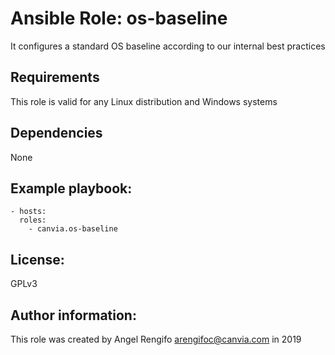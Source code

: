 # Ansible Role: os-baseline
It configures a standard OS baseline according to our internal best practices

## Requirements
This role is valid for any Linux distribution and Windows systems

## Dependencies
None

## Example playbook:
    - hosts:
      roles:
        - canvia.os-baseline

## License:
GPLv3

## Author information:
This role was created by Angel Rengifo <arengifoc@canvia.com> in 2019
